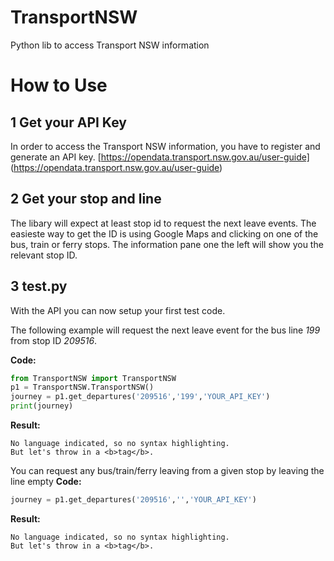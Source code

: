 # TransportNSW
Python lib to access Transport NSW information

# How to Use

## 1 Get your API Key
In order to access the Transport NSW information, you have to register and generate an API key.
[https://opendata.transport.nsw.gov.au/user-guide] (https://opendata.transport.nsw.gov.au/user-guide)

## 2 Get your stop and line
The libary will expect at least stop id to request the next leave events. The easieste way to get the ID is using Google Maps and clicking on one of the bus, train or ferry stops. The information pane one the left will show you the relevant stop ID.

## 3 test.py
With the API you can now setup your first test code. 

The following example will request the next leave event for the bus line *199* from stop ID *209516*.

**Code:**
```python
from TransportNSW import TransportNSW
p1 = TransportNSW.TransportNSW()
journey = p1.get_departures('209516','199','YOUR_API_KEY')
print(journey)
```
**Result:**
```
No language indicated, so no syntax highlighting. 
But let's throw in a <b>tag</b>.
```
You can request any bus/train/ferry leaving from a given stop by leaving the line empty
**Code:**

```python
journey = p1.get_departures('209516','','YOUR_API_KEY')
```
**Result:**
```
No language indicated, so no syntax highlighting. 
But let's throw in a <b>tag</b>.
```

